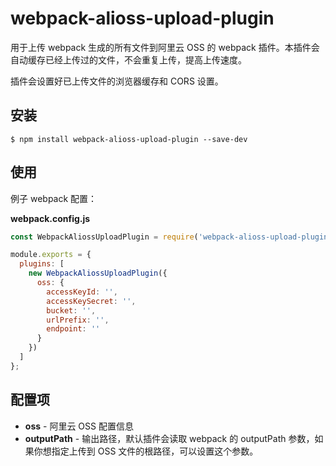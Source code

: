 # webpack-alioss-upload-plugin

用于上传 webpack 生成的所有文件到阿里云 OSS 的 webpack 插件。本插件会自动缓存已经上传过的文件，不会重复上传，提高上传速度。

插件会设置好已上传文件的浏览器缓存和 CORS 设置。

## 安装

```console
$ npm install webpack-alioss-upload-plugin --save-dev
```

## 使用

例子 webpack 配置：

**webpack.config.js**

```js
const WebpackAliossUploadPlugin = require('webpack-alioss-upload-plugin');

module.exports = {
  plugins: [
    new WebpackAliossUploadPlugin({
      oss: {
        accessKeyId: '',
        accessKeySecret: '',
        bucket: '',
        urlPrefix: '',
        endpoint: ''
      }
    })
  ]
};
```

## 配置项

* **oss** - 阿里云 OSS 配置信息
* **outputPath** - 输出路径，默认插件会读取 webpack 的 outputPath 参数，如果你想指定上传到 OSS 文件的根路径，可以设置这个参数。
